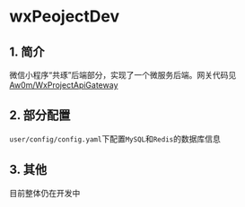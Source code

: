 # wxPeojectDev

## 1. 简介

微信小程序“共琢”后端部分，实现了一个微服务后端。网关代码见[Aw0m/WxProjectApiGateway](https://github.com/Aw0m/wxprojectApiGateway)

## 2. 部分配置

`user/config/config.yaml`下配置`MySQL`和`Redis`的数据库信息

## 3. 其他
目前整体仍在开发中